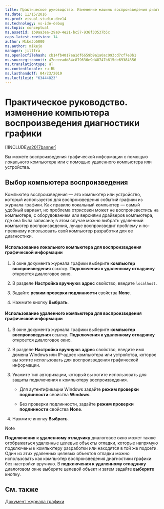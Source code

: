 ```yaml
---
title: Практическое руководство. Изменение машины воспроизведения диагностики графики | Документация Майкрософт
ms.date: 11/15/2016
ms.prod: visual-studio-dev14
ms.technology: vs-ide-debug
ms.topic: conceptual
ms.assetid: 1b9aa3ea-29a0-4e21-bc57-936f33537b5c
caps.latest.revision: 14
author: MikeJo5000
ms.author: mikejo
manager: jillfra
ms.openlocfilehash: cb14fb4017ea1df6659b9a1a0ac093cd7cf7e0b1
ms.sourcegitcommit: 47eeeeadd84c879636e9d48747b615de69384356
ms.translationtype: HT
ms.contentlocale: ru-RU
ms.lasthandoff: 04/23/2019
ms.locfileid: "63444823"
---
```

# <a name="how-to-change-the-graphics-diagnostics-playback-machine"></a>Практическое руководство. изменение компьютера воспроизведения диагностики графики
[!INCLUDE[vs2017banner](../includes/vs2017banner.md)]

Вы можете воспроизведения графической информации с помощью локального компьютера или с помощью удаленного компьютера или устройства.  
  
## <a name="choosing-a-playback-machine"></a>Выбор компьютера воспроизведения  
 Компьютер воспроизведения — это компьютер или устройство, который используется для воспроизведения событий графики из журнала графики. Как правило локальный компьютер — самый удобный вариант, но проблема отрисовки может не воспроизвестись на компьютере, с оборудованием или версиями драйверов компьютера, где она была записана; в этом случае можно выбрать удаленный компьютер воспроизведения, лучше воспроизводит проблему и по-прежнему использовать свой компьютер разработки для ее диагностики.  
  
#### <a name="to-use-the-local-machine-to-play-back-graphics-information"></a>Использование локального компьютера для воспроизведения графической информации  
  
1. В окне документа журнала графики выберите **компьютер воспроизведения** ссылку. **Подключения к удаленному отладчику** откроется диалоговое окно.  
  
2. В разделе **Настройка вручную**в **адрес** свойство, введите `localhost`.  
  
3. Задайте **режим проверки подлинности** свойства **None**.  
  
4. Нажмите кнопку **Выбрать**.  
  
#### <a name="to-use-a-remote-machine-to-play-back-graphics-information"></a>Использование удаленного компьютера для воспроизведения графической информации  
  
1. В окне документа журнала графики выберите **компьютер воспроизведения** ссылку. **Подключения к удаленному отладчику** откроется диалоговое окно.  
  
2. В разделе **Настройка вручную**в **адрес** свойство, введите имя домена Windows или IP-адрес компьютера или устройства, которое вы хотите использовать для воспроизведения графической информации.  
  
3. Укажите тип авторизации, который вы хотите использовать для защиты подключения к компьютеру воспроизведения.  
  
    - Для аутентификации Windows задайте **режим проверки подлинности** свойства **Windows**.  
  
    - Без проверки подлинности, задайте **режим проверки подлинности** свойства **None**.  
  
4. Нажмите кнопку **Выбрать**.  
  
> [!NOTE]
> **Подключения к удаленному отладчику** диалоговое окно может также отображаться удаленные целевые объекты отладки, которые напрямую подключены к компьютеру разработки или находятся в той же подсети. Один из этих удаленных целевых объектов отладки можно использовать как компьютер воспроизведения диагностики графики без настройки вручную. В **подключения к удаленному отладчику** диалоговом окне выберите целевой объект и затем задайте **выберите** кнопку.  
  
## <a name="see-also"></a>См. также  
 [Документ журнала графики](../debugger/graphics-log-document.md)
